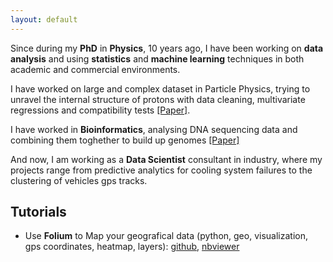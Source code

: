 ```yaml
---
layout: default
---
```


Since during my **PhD** in **Physics**, 10 years ago, I have been working on **data analysis** and using **statistics** 
and **machine learning** techniques in both academic and commercial environments.

I have worked on large and complex dataset in Particle Physics, 
trying to unravel the internal structure of protons with data cleaning, multivariate regressions and compatibility tests [[Paper]](https://arxiv.org/pdf/1310.5070.pdf).

I have worked in **Bioinformatics**, analysing DNA sequencing data and combining them toghether to build up genomes [[Paper]](https://www.nature.com/articles/s41598-017-03996-z)

And now, I am working as a **Data Scientist** consultant in industry, where my projects range from predictive analytics for cooling system failures to the clustering of vehicles gps tracks.


## Tutorials
* Use **Folium** to Map your geografical data (python, geo, visualization, gps coordinates, heatmap, layers):
  [github](https://github.com/fg6/Tutorials/blob/master/Folium/how_to_folium.ipynb),
  [nbviewer](https://nbviewer.jupyter.org/github/fg6/Tutorials/blob/master/Folium/how_to_folium.ipynb)

<!---
## Projects
* * *
## Kaggle Kernels
* * *
-->

